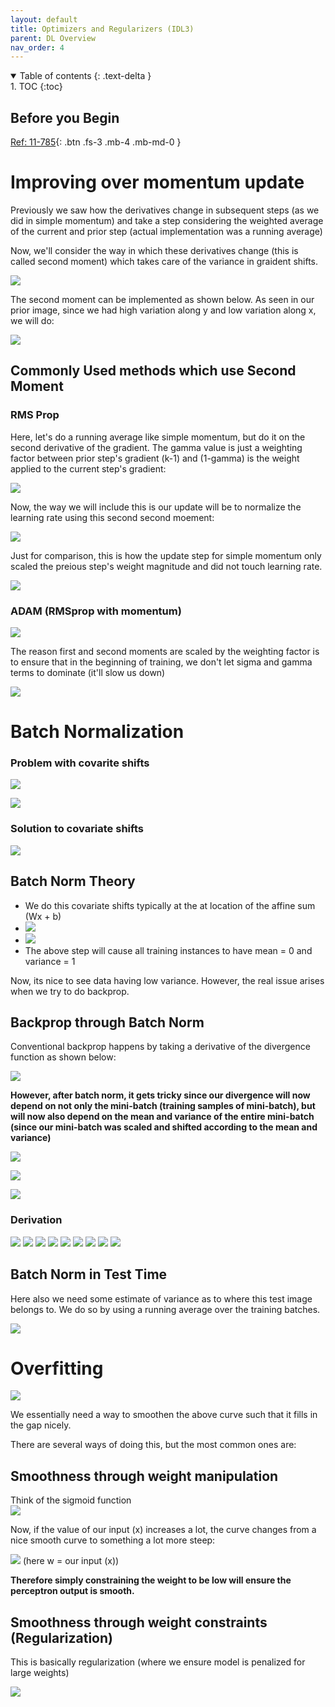 ```yaml
---
layout: default
title: Optimizers and Regularizers (IDL3)
parent: DL Overview
nav_order: 4
---
```


<details open markdown="block">
  <summary>
    Table of contents
  {: .text-delta }
  </summary>
1. TOC
{:toc}
</details>

## Before you Begin

[Ref: 11-785](https://www.youtube.com/watch?v=fMie0uWwzDQ&list=PLp-0K3kfddPzCnS4CqKphh-zT3aDwybDe&index=15&ab_channel=CarnegieMellonUniversityDeepLearning){: .btn .fs-3 .mb-4 .mb-md-0 }

# Improving over momentum update

Previously we saw how the derivatives change in subsequent steps (as we did in simple
momentum) and take a step considering the weighted average of the current and prior step
(actual implementation was a running average)

Now, we'll consider the way in which these derivatives change (this is called second moment)
which takes care of the variance in graident shifts.

![](/images/IDL3/momentum1.png)

The second moment can be implemented as shown below. As seen in our prior image, since we had
high variation along y and low variation along x, we will do:

![](/images/IDL3/momentum2.png)

## Commonly Used methods which use Second Moment

### RMS Prop

Here, let's do a running average like simple momentum, but do it on the second derivative
of the gradient. The gamma value is just a weighting factor between prior step's gradient (k-1)
and (1-gamma) is the weight applied to the current step's gradient:

![](/images/IDL3/rmsprop1.png)

Now, the way we will include this is our update will be to normalize the learning rate using
this second second moement:

![](/images/IDL3/rmsprop2.png)

Just for comparison, this is how the update step for simple momentum only scaled the preious
step's weight magnitude and did not touch learning rate.

![](/images/IDL2/Convergence16.png)

### ADAM (RMSprop with momentum)

![](/images/IDL3/adam1.png)

The reason first and second moments are scaled by the weighting factor is to ensure that
in the beginning of training, we don't let sigma and gamma terms to dominate 
(it'll slow us down)

![](/images/IDL3/adam3.png)

# Batch Normalization

### Problem with covarite shifts

![](/images/IDL3/covshfit1.png)

![](/images/IDL3/covshift2.png)

### Solution to covariate shifts

![](/images/IDL3/covshift3.png)

## Batch Norm Theory

- We do this covariate shifts typically at the at location of the affine sum (Wx + b)
- ![](/images/IDL3/batch_norm1.png)
- ![](/images/IDL3/batch_norm2.png)
- The above step will cause all training instances to have mean = 0 and variance = 1

Now, its nice to see data having low variance. However, the real issue arises when we try
to do backprop.

## Backprop through Batch Norm

Conventional backprop happens by taking a derivative of the divergence function as shown below:

![](/images/IDL3/batch_norm3.png)

**However, after batch norm, it gets tricky since our divergence will now depend on 
not only the mini-batch (training samples of mini-batch), but will now also depend on
the mean and variance of the entire mini-batch (since our mini-batch was scaled and shifted
according to the mean and variance)**

![](/images/IDL3/batch_norm4.png)

![](/images/IDL3/batch_norm6.png)

![](/images/IDL3/batch_norm5.png)

### Derivation

![](/images/IDL3/batchnormbackprop/Interview%20prep_230104_002510_1.jpg)
![](/images/IDL3/batchnormbackprop/Interview%20prep_230104_002510_2.jpg)
![](/images/IDL3/batchnormbackprop/Interview%20prep_230104_002510_3.jpg)
![](/images/IDL3/batchnormbackprop/Interview%20prep_230104_002510_4.jpg)
![](/images/IDL3/batchnormbackprop/Interview%20prep_230104_002510_5.jpg)
![](/images/IDL3/batchnormbackprop/Interview%20prep_230104_002510_6.jpg)
![](/images/IDL3/batchnormbackprop/Interview%20prep_230104_002510_7.jpg)
![](/images/IDL3/batchnormbackprop/Interview%20prep_230104_002510_8.jpg)
![](/images/IDL3/batchnormbackprop/Interview%20prep_230104_002510_9.jpg)


## Batch Norm in Test Time

Here also we need some estimate of variance as to where this test image belongs to.
We do so by using a running average over the training batches.

![](/images/IDL3/batch_norm7.png)

# Overfitting

![](/images/IDL3/ofit1.png)

We essentially need a way to smoothen the above curve such that it fills in the gap nicely.

There are several ways of doing this, but the most common ones are:

## Smoothness through weight manipulation

Think of the sigmoid function \
![](/images/IDL3/ofit2.png)

Now, if the value of our input (x) increases a lot, the curve changes from a nice
smooth curve to something a lot more steep:

![](/images/IDL3/ofit3.png)
(here w = our input (x))

**Therefore simply constraining the weight to be low will ensure the perceptron output is
smooth.**

## Smoothness through weight constraints (Regularization)

This is basically regularization (where we ensure model is penalized for large weights)

![](/images/ofit4.png)
